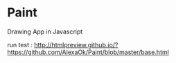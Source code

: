 # Paint
Drawing App in Javascript

run test : http://htmlpreview.github.io/?https://github.com/AlexaOk/Paint/blob/master/base.html